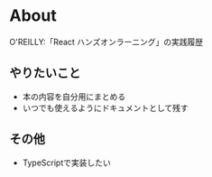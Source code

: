 # About
O'REILLY:「React ハンズオンラーニング」の実践履歴

## やりたいこと
- 本の内容を自分用にまとめる
- いつでも使えるようにドキュメントとして残す

## その他
- TypeScriptで実装したい
